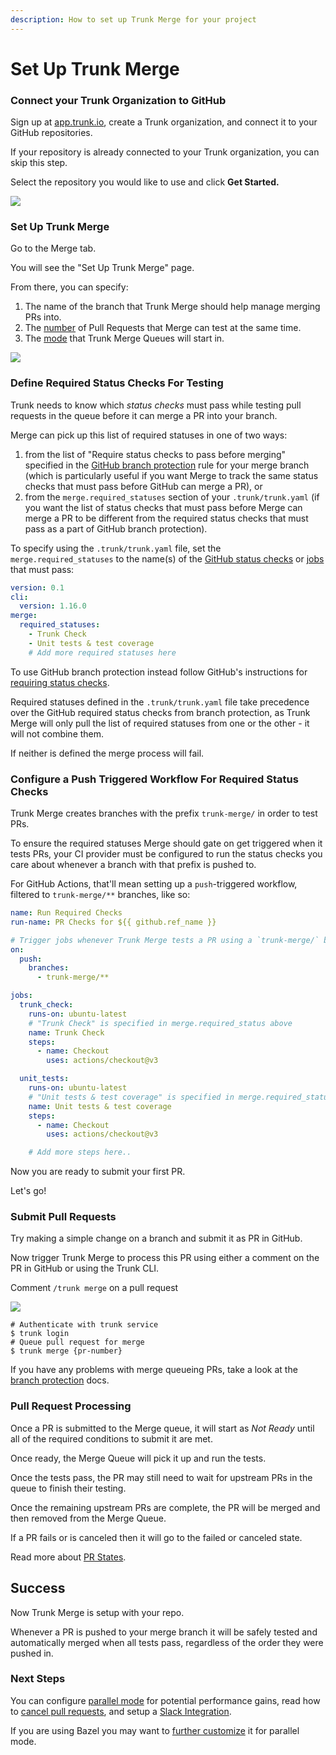 ```yaml
---
description: How to set up Trunk Merge for your project
---
```


# Set Up Trunk Merge

### Connect your Trunk Organization to GitHub

Sign up at [app.trunk.io](https://app.trunk.io/), create a Trunk organization, and connect it to your GitHub repositories.

If your repository is already connected to your Trunk organization, you can skip this step.

Select the repository you would like to use and click **Get Started.**

![ ](https://682515401-files.gitbook.io/~/files/v0/b/gitbook-x-prod.appspot.com/o/spaces%2F61Ep9MrYBkJa0Yq3zS1s%2Fuploads%2Fgit-blob-c4e88ab41a1453a4056615b7599b410c54e78a87%2Fimage.png?alt=media)

### Set Up Trunk Merge

Go to the Merge tab.

You will see the "Set Up Trunk Merge" page.

From there, you can specify:

1. The name of the branch that Trunk Merge should help manage merging PRs into.
2. The [number](https://docs.trunk.io/merge/set-up-trunk-merge/advanced-settings#concurrency) of Pull Requests that Merge can test at the same time.
3. The [mode](https://docs.trunk.io/merge/set-up-trunk-merge/configuration#single-parallel-mode) that Trunk Merge Queues will start in.

![ ](https://682515401-files.gitbook.io/~/files/v0/b/gitbook-x-prod.appspot.com/o/spaces%2F61Ep9MrYBkJa0Yq3zS1s%2Fuploads%2Fceeh6VUbrAgRSaMPIZv0%2Fimage.png?alt=media&token=a4835ef9-542d-4c81-9229-17c74309a046)

### Define Required Status Checks For Testing

Trunk needs to know which _status checks_ must pass while testing pull requests in the queue before it can merge a PR into your branch.

Merge can pick up this list of required statuses in one of two ways:

1. from the list of "Require status checks to pass before merging" specified in the [GitHub branch protection](https://docs.github.com/en/repositories/configuring-branches-and-merges-in-your-repository/managing-protected-branches/about-protected-branches#require-status-checks-before-merging) rule for your merge branch (which is particularly useful if you want Merge to track the same status checks that must pass before GitHub can merge a PR), or
2. from the `merge.required_statuses` section of your `.trunk/trunk.yaml` (if you want the list of status checks that must pass before Merge can merge a PR to be different from the required status checks that must pass as a part of GitHub branch protection).

To specify using the `.trunk/trunk.yaml` file, set the `merge.required_statuses` to the name(s) of the [GitHub status checks](https://docs.github.com/en/pull-requests/collaborating-with-pull-requests/collaborating-on-repositories-with-code-quality-features/about-status-checks) or [jobs](https://docs.github.com/en/actions/learn-github-actions/understanding-github-actions#jobs) that must pass:

```yaml
version: 0.1
cli:
  version: 1.16.0
merge:
  required_statuses:
    - Trunk Check
    - Unit tests & test coverage
    # Add more required statuses here
```

To use GitHub branch protection instead follow GitHub's instructions for [requiring status checks](https://docs.github.com/en/repositories/configuring-branches-and-merges-in-your-repository/managing-protected-branches/about-protected-branches#require-status-checks-before-merging).

Required statuses defined in the `.trunk/trunk.yaml` file take precedence over the GitHub required status checks from branch protection, as Trunk Merge will only pull the list of required statuses from one or the other - it will not combine them.

If neither is defined the merge process will fail.

### Configure a Push Triggered Workflow For Required Status Checks

Trunk Merge creates branches with the prefix `trunk-merge/` in order to test PRs.

To ensure the required statuses Merge should gate on get triggered when it tests PRs, your CI provider must be configured to run the status checks you care about whenever a branch with that prefix is pushed to.

For GitHub Actions, that'll mean setting up a `push`-triggered workflow, filtered to `trunk-merge/**` branches, like so:

```yaml
name: Run Required Checks
run-name: PR Checks for ${{ github.ref_name }}

# Trigger jobs whenever Trunk Merge tests a PR using a `trunk-merge/` branch
on:
  push:
    branches:
      - trunk-merge/**

jobs:
  trunk_check:
    runs-on: ubuntu-latest
    # "Trunk Check" is specified in merge.required_status above
    name: Trunk Check
    steps:
      - name: Checkout
        uses: actions/checkout@v3

  unit_tests:
    runs-on: ubuntu-latest
    # "Unit tests & test coverage" is specified in merge.required_status above
    name: Unit tests & test coverage
    steps:
      - name: Checkout
        uses: actions/checkout@v3

    # Add more steps here..
```

Now you are ready to submit your first PR.

Let's go!

### Submit Pull Requests

Try making a simple change on a branch and submit it as PR in GitHub.

Now trigger Trunk Merge to process this PR using either a comment on the PR in GitHub or using the Trunk CLI.

Comment `/trunk merge` on a pull request

![ ](https://682515401-files.gitbook.io/~/files/v0/b/gitbook-x-prod.appspot.com/o/spaces%2F61Ep9MrYBkJa0Yq3zS1s%2Fuploads%2Fgit-blob-16b95a8844ba42c299e19e92a55fecc75831827d%2Fimage.png?alt=media)

```shell
# Authenticate with trunk service
$ trunk login
# Queue pull request for merge
$ trunk merge {pr-number}
```

If you have any problems with merge queueing PRs, take a look at the [branch protection](https://docs.trunk.io/merge/set-up-trunk-merge/advanced-settings#branch-protection) docs.

### Pull Request Processing

Once a PR is submitted to the Merge queue, it will start as _Not Ready_ until all of the required conditions to submit it are met.

Once ready, the Merge Queue will pick it up and run the tests.

Once the tests pass, the PR may still need to wait for upstream PRs in the queue to finish their testing.

Once the remaining upstream PRs are complete, the PR will be merged and then removed from the Merge Queue.

If a PR fails or is canceled then it will go to the failed or canceled state.

Read more about [PR States](https://docs.trunk.io/merge/reference#pr-states).

## Success

Now Trunk Merge is setup with your repo.

Whenever a PR is pushed to your merge branch it will be safely tested and automatically merged when all tests pass, regardless of the order they were pushed in.

### Next Steps

You can configure [parallel mode](https://docs.trunk.io/merge/set-up-trunk-merge/configuration) for potential performance gains, read how to [cancel pull requests](https://docs.trunk.io/merge/set-up-trunk-merge/configuration#submitting-and-cancelling-pull-requests), and setup a [Slack Integration](https://docs.trunk.io/merge/set-up-trunk-merge/integration-for-slack).

If you are using Bazel you may want to [further customize](https://docs.trunk.io/merge/set-up-trunk-merge/merge-+-bazel) it for parallel mode.
